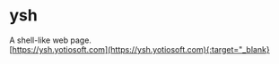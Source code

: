 # ysh
A shell-like web page.  
[https://ysh.yotiosoft.com](https://ysh.yotiosoft.com){:target="_blank}
